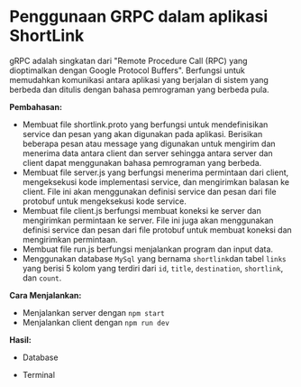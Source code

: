 # Penggunaan GRPC dalam aplikasi ShortLink
gRPC adalah singkatan dari "Remote Procedure Call (RPC) yang dioptimalkan dengan Google Protocol Buffers". Berfungsi untuk memudahkan komunikasi antara aplikasi yang berjalan di sistem yang berbeda dan ditulis dengan bahasa pemrograman yang berbeda pula. 

**Pembahasan:**
- Membuat file shortlink.proto yang berfungsi untuk mendefinisikan service dan pesan yang akan digunakan pada aplikasi. Berisikan beberapa pesan atau message yang digunakan untuk mengirim dan menerima data antara client dan server sehingga antara server dan client dapat menggunakan bahasa pemrograman yang berbeda.
- Membuat file server.js yang berfungsi menerima permintaan dari client, mengeksekusi kode implementasi service, dan mengirimkan balasan ke client. File ini akan menggunakan definisi service dan pesan dari file protobuf untuk mengeksekusi kode service.
- Membuat file client.js berfungsi membuat koneksi ke server dan mengirimkan permintaan ke server. File ini juga akan menggunakan definisi service dan pesan dari file protobuf untuk membuat koneksi dan mengirimkan permintaan.
- Membuat file run.js berfungsi menjalankan program dan input data.
- Menggunakan database `MySql` yang bernama `shortlink`dan tabel `links` yang berisi 5 kolom yang terdiri dari `id`, `title`, `destination`, `shortlink`, dan `count`.

**Cara Menjalankan:**
- Menjalankan server dengan `npm start`
- Menjalankan client dengan `npm run dev`

**Hasil:**
- Database

- Terminal

